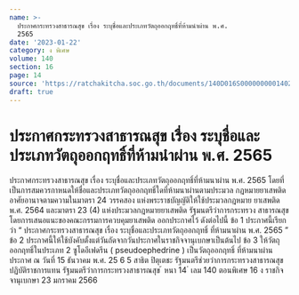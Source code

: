 ```yaml
---
name: >-
  ประกาศกระทรวงสาธารณสุข เรื่อง ระบุชื่อและประเภทวัตถุออกฤทธิ์ที่ห้ามนำผ่าน พ.ศ.
  2565
date: '2023-01-22'
category: ง พิเศษ
volume: 140
section: 16
page: 14
source: 'https://ratchakitcha.soc.go.th/documents/140D016S0000000001402.pdf'
draft: true
---
```


# ประกาศกระทรวงสาธารณสุข เรื่อง ระบุชื่อและประเภทวัตถุออกฤทธิ์ที่ห้ามนำผ่าน พ.ศ. 2565

ประกาศกระทรวงสาธารณสุข เรื่อง ระบุชื่อและประเภทวัตถุออกฤทธิ์ที่ห้ามนาผ่าน พ.ศ. 2565 โดยที่เป็นการสมควรกาหนดให้ชื่อและประเภทวัตถุออกฤทธิ์ใดที่ห้ามนาผ่านตามประมวล กฎหมายยาเสพติด อาศัยอานาจตามความในมาตรา 24 วรรคสอง แห่งพระราชบัญญัติให้ใช้ประมวลกฎหมาย ยาเสพติด พ.ศ. 2564 และมาตรา 23 (4) แห่งประมวลกฎหมายยาเสพติด รัฐมนตรีว่าการกระทรวง สาธารณสุข โดยการเสนอแนะของคณะกรรมการควบคุมยาเสพติด ออกประกาศไว้ ดังต่อไปนี้ ข้อ 1 ประกาศนี้เรียกว่า “ ประกาศกระทรวงสาธารณสุข เรื่อง ระบุชื่อและประเภทวัตถุออกฤทธิ์ ที่ห้ามนาผ่าน พ.ศ. 2565 ” ข้อ 2 ประกาศนี้ให้ใช้บังคับตั้งแต่วันถัดจากวันประกาศในราชกิจจานุเบกษาเป็นต้นไป ข้อ 3 ให้วัตถุออกฤทธิ์ในประเภท 2 ซูโดอีเฟดรีน ( pseudoephedrine ) เป็นวัตถุออกฤทธิ์ ที่ห้ามนาผ่าน ประกาศ ณ วันที่ 15 ธันวาคม พ.ศ. 25 6 5 สาธิต ปิตุเตชะ รัฐมนตรีช่วยว่าการกระทรวงสาธารณสุข ปฏิบัติราชการแทน รัฐมนตรีว่าการกระทรวงสาธารณสุข ้ หนา 14 ่ เลม 140 ตอนพิเศษ 16 ง ราชกิจจานุเบกษา 23 มกราคม 2566
